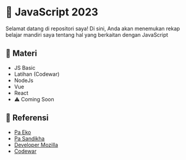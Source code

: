 # 🚀 JavaScript 2023
Selamat datang di repositori saya! Di sini, Anda akan menemukan rekap belajar mandiri saya tentang hal yang berkaitan dengan JavaScript 

## 📖 Materi
- JS Basic
- Latihan (Codewar)
- NodeJs
- Vue
- React
- ⚠️ Coming Soon

## 📖 Referensi
- [Pa Eko](https://youtu.be/SDROba_M42g?list=PL-CtdCApEFH8SS0Gsj9_a0cC0jypFEoSg)
- [Pa Sandikha](https://youtu.be/RUTV_5m4VeI?list=PLFIM0718LjIWXagluzROrA-iBY9eeUt4w)
- [Developer Mozilla](https://developer.mozilla.org/en-US/docs/Web/JavaScript)
- [Codewar](https://www.codewars.com/dashboard)

